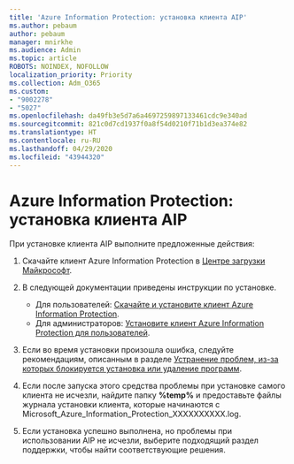 ```yaml
---
title: 'Azure Information Protection: установка клиента AIP'
ms.author: pebaum
author: pebaum
manager: mnirkhe
ms.audience: Admin
ms.topic: article
ROBOTS: NOINDEX, NOFOLLOW
localization_priority: Priority
ms.collection: Adm_O365
ms.custom:
- "9002278"
- "5027"
ms.openlocfilehash: da49fb3e5d7a6a4697259897133461cdc9e340ad
ms.sourcegitcommit: 821c0d7cd1937f0a8f54d0210f71b1d3ea374e82
ms.translationtype: HT
ms.contentlocale: ru-RU
ms.lasthandoff: 04/29/2020
ms.locfileid: "43944320"
---
```

# <a name="azure-information-protection-aip-client-installation"></a>Azure Information Protection: установка клиента AIP

При установке клиента AIP выполните предложенные действия:

1. Скачайте клиент Azure Information Protection в [Центре загрузки Майкрософт](https://www.microsoft.com/download/details.aspx?id=53018).

2. В следующей документации приведены инструкции по установке.

    - Для пользователей: [Скачайте и установите клиент Azure Information Protection](https://docs.microsoft.com/azure/information-protection/rms-client/install-client-app).
    - Для администраторов: [Установите клиент Azure Information Protection для пользователей](https://docs.microsoft.com/azure/information-protection/rms-client/client-admin-guide-install).

3. Если во время установки произошла ошибка, следуйте рекомендациям, описанным в разделе [Устранение проблем, из-за которых блокируется установка или удаление программ](https://support.microsoft.com/help/17588/windows-fix-problems-that-block-programs-being-installed-or-removed).

4. Если после запуска этого средства проблемы при установке самого клиента не исчезли, найдите папку **%temp%** и предоставьте файлы журнала установки клиента, которые начинаются с Microsoft_Azure_Information_Protection_XXXXXXXXXX.log.

5. Если установка успешно выполнена, но проблемы при использовании AIP не исчезли, выберите подходящий раздел поддержки, чтобы найти соответствующие решения.
